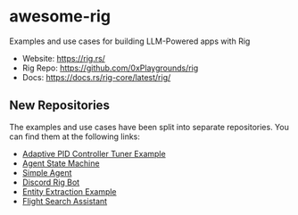 # awesome-rig
Examples and use cases for building LLM-Powered apps with Rig

- Website: https://rig.rs/
- Rig Repo: https://github.com/0xPlaygrounds/rig
- Docs: https://docs.rs/rig-core/latest/rig/

## New Repositories

The examples and use cases have been split into separate repositories. You can find them at the following links:

- [Adaptive PID Controller Tuner Example](https://github.com/0xPlaygrounds/advanced_pid_controller_tuner_example)
- [Agent State Machine](https://github.com/0xPlaygrounds/agent_state_machine)
- [Simple Agent](https://github.com/0xPlaygrounds/simple_agent)
- [Discord Rig Bot](https://github.com/0xPlaygrounds/discord_rig_bot)
- [Entity Extraction Example](https://github.com/0xPlaygrounds/entity_extraction_example)
- [Flight Search Assistant](https://github.com/0xPlaygrounds/flight_search_assistant)
